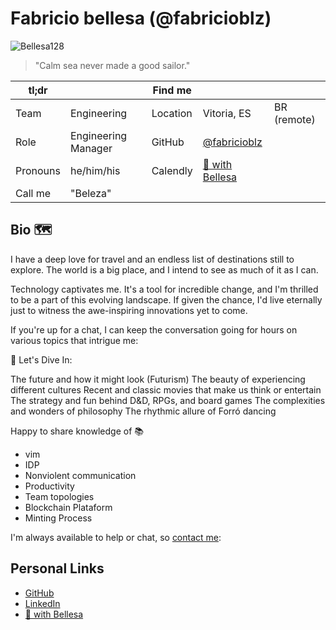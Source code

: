 # Fabricio bellesa (@fabricioblz)

![Bellesa128](https://user-images.githubusercontent.com/17836184/180086808-d6dc9c11-f967-4152-98fe-512b0efe2c9d.png)

> "Calm sea never made a good sailor."

| tl;dr    |                     | Find me  |                                                                         |             |
|----------|---------------------|----------|-------------------------------------------------------------------------|-------------|
| Team     | Engineering         | Location | Vitoria, ES                                                             | BR (remote) |
| Role     | Engineering Manager | GitHub   | [@fabricioblz](https://github.com/fabricioblz)                          |             |
| Pronouns | he/him/his          | Calendly | [🍩 with Bellesa](https://calendly.com/fabricioblz/30min)               |             |
| Call me  | "Beleza"            |          |                                                                         |             |

## Bio 🗺️

I have a deep love for travel and an endless list of destinations still to explore. The world is a big place, and I intend to see as much of it as I can.

Technology captivates me. It's a tool for incredible change, and I'm thrilled to be a part of this evolving landscape. If given the chance, I'd live eternally just to witness the awe-inspiring innovations yet to come.

If you're up for a chat, I can keep the conversation going for hours on various topics that intrigue me:

🍩 Let's Dive In:

The future and how it might look (Futurism)
The beauty of experiencing different cultures
Recent and classic movies that make us think or entertain
The strategy and fun behind D&D, RPGs, and board games
The complexities and wonders of philosophy
The rhythmic allure of Forró dancing

Happy to share knowledge of 📚

- vim
- IDP
- Nonviolent communication
- Productivity
- Team topologies
- Blockchain Plataform
- Minting Process

I'm always available to help or chat, so [contact me](#personal-links):

## Personal Links

- [GitHub](https://github.com/fabricioblz)
- [LinkedIn](https://www.linkedin.com/in/fabricioblz/)
- [🍩 with Bellesa](https://calendly.com/fabricioblz/30min)
